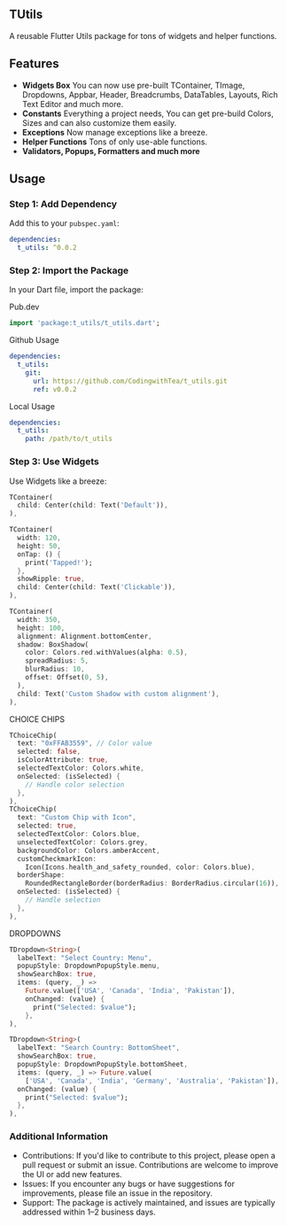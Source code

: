 ## TUtils

A reusable Flutter Utils package for tons of widgets and helper functions.

## Features

- **Widgets Box** You can now use pre-built TContainer, TImage, Dropdowns, Appbar, Header, Breadcrumbs, DataTables, Layouts, Rich Text Editor and much more.
- **Constants** Everything a project needs, You can get pre-build Colors, Sizes and can also customize them easily.
- **Exceptions** Now manage exceptions like a breeze.
- **Helper Functions** Tons of only use-able functions.
- **Validators, Popups, Formatters and much more**

## Usage

### Step 1: Add Dependency

Add this to your `pubspec.yaml`:

```yaml
dependencies:
  t_utils: ^0.0.2
```

### Step 2: Import the Package

In your Dart file, import the package:

Pub.dev

```dart
import 'package:t_utils/t_utils.dart';
```

Github Usage

```yaml
dependencies:
  t_utils:
    git:
      url: https://github.com/CodingwithTea/t_utils.git
      ref: v0.0.2
```

Local Usage

```yaml
dependencies:
  t_utils:
    path: /path/to/t_utils
```


### Step 3: Use Widgets
Use Widgets like a breeze:

```dart
TContainer(
  child: Center(child: Text('Default')),
),
```

```dart
TContainer(
  width: 120,
  height: 50,
  onTap: () {
    print('Tapped!');
  },
  showRipple: true,
  child: Center(child: Text('Clickable')),
),
```

```dart
TContainer(
  width: 350,
  height: 100,
  alignment: Alignment.bottomCenter,
  shadow: BoxShadow(
    color: Colors.red.withValues(alpha: 0.5),
    spreadRadius: 5,
    blurRadius: 10,
    offset: Offset(0, 5),
  ),
  child: Text('Custom Shadow with custom alignment'),
),
```

CHOICE CHIPS

```dart
TChoiceChip(
  text: "0xFFAB3559", // Color value
  selected: false,
  isColorAttribute: true,
  selectedTextColor: Colors.white,
  onSelected: (isSelected) {
    // Handle color selection
  },
),
TChoiceChip(
  text: "Custom Chip with Icon",
  selected: true,
  selectedTextColor: Colors.blue,
  unselectedTextColor: Colors.grey,
  backgroundColor: Colors.amberAccent,
  customCheckmarkIcon:
    Icon(Icons.health_and_safety_rounded, color: Colors.blue),
  borderShape:
    RoundedRectangleBorder(borderRadius: BorderRadius.circular(16)),
  onSelected: (isSelected) {
    // Handle selection
  },
),
```

DROPDOWNS
```dart
TDropdown<String>(
  labelText: "Select Country: Menu",
  popupStyle: DropdownPopupStyle.menu,
  showSearchBox: true,
  items: (query, _) =>
    Future.value(['USA', 'Canada', 'India', 'Pakistan']),
    onChanged: (value) {
      print("Selected: $value");
    },
),

TDropdown<String>(
  labelText: "Search Country: BottomSheet",
  showSearchBox: true,
  popupStyle: DropdownPopupStyle.bottomSheet,
  items: (query, _) => Future.value(
    ['USA', 'Canada', 'India', 'Germany', 'Australia', 'Pakistan']),
  onChanged: (value) {
    print("Selected: $value");
  },
),
```




### Additional Information

- Contributions: If you'd like to contribute to this project, please open a pull request or submit
  an issue. Contributions are welcome to improve the UI or add new features.
- Issues: If you encounter any bugs or have suggestions for improvements, please file an issue in
  the repository.
- Support: The package is actively maintained, and issues are typically addressed within 1–2
  business days.
